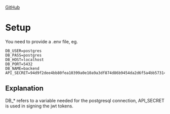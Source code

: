 [GitHub](https://github.com/norpie/backend-web-nodejs)

# Setup

You need to provide a .env file, eg.

```.env
DB_USER=postgres
DB_PASS=postgres
DB_HOST=localhost
DB_PORT=5432
DB_NAME=backend
API_SECRET=94d9f2dee4bb80fea10399a0e10a9a3df874d86b9454da2d6f5a4bb57314329d
```

## Explanation

DB_* refers to a variable needed for the postgresql connection, API_SECRET is used in signing the jwt tokens.
